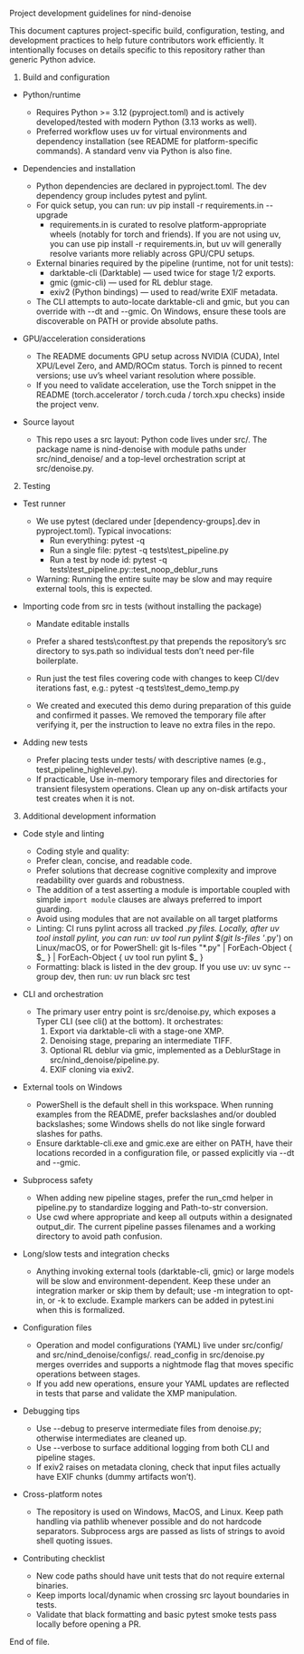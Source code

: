 Project development guidelines for nind-denoise

This document captures project-specific build, configuration, testing, and development practices to help future contributors work efficiently. It intentionally focuses on details specific to this repository rather than generic Python advice.

1) Build and configuration

- Python/runtime
  - Requires Python >= 3.12 (pyproject.toml) and is actively developed/tested with modern Python (3.13 works as well).
  - Preferred workflow uses uv for virtual environments and dependency installation (see README for platform-specific commands). A standard venv via Python is also fine.

- Dependencies and installation
  - Python dependencies are declared in pyproject.toml. The dev dependency group includes pytest and pylint.
  - For quick setup, you can run: uv pip install -r requirements.in --upgrade
    - requirements.in is curated to resolve platform-appropriate wheels (notably for torch and friends). If you are not using uv, you can use pip install -r requirements.in, but uv will generally resolve variants more reliably across GPU/CPU setups.
  - External binaries required by the pipeline (runtime, not for unit tests):
    - darktable-cli (Darktable) — used twice for stage 1/2 exports.
    - gmic (gmic-cli) — used for RL deblur stage.
    - exiv2 (Python bindings) — used to read/write EXIF metadata.
  - The CLI attempts to auto-locate darktable-cli and gmic, but you can override with --dt and --gmic. On Windows, ensure these tools are discoverable on PATH or provide absolute paths.

- GPU/acceleration considerations
  - The README documents GPU setup across NVIDIA (CUDA), Intel XPU/Level Zero, and AMD/ROCm status. Torch is pinned to recent versions; use uv’s wheel variant resolution where possible.
  - If you need to validate acceleration, use the Torch snippet in the README (torch.accelerator / torch.cuda / torch.xpu checks) inside the project venv.

- Source layout
  - This repo uses a src layout: Python code lives under src/. The package name is nind-denoise with module paths under src/nind_denoise/ and a top-level orchestration script at src/denoise.py.

2) Testing

- Test runner
  - We use pytest (declared under [dependency-groups].dev in pyproject.toml). Typical invocations:
    - Run everything: pytest -q
    - Run a single file: pytest -q tests\test_pipeline.py
    - Run a test by node id: pytest -q tests\test_pipeline.py::test_noop_deblur_runs
  - Warning: Running the entire suite may be slow and may require external tools, this is expected.

- Importing code from src in tests (without installing the package)
  - Mandate editable installs
  - Prefer a shared tests\conftest.py that prepends the repository’s src directory to sys.path so individual tests don’t need per-file boilerplate.
  - Run just the test files covering code with changes to keep CI/dev iterations fast, e.g.:
    pytest -q tests\test_demo_temp.py

  - We created and executed this demo during preparation of this guide and confirmed it passes. We removed the temporary file after verifying it, per the instruction to leave no extra files in the repo.

- Adding new tests
  - Prefer placing tests under tests/ with descriptive names (e.g., test_pipeline_highlevel.py).
  - If practicable, Use in-memory temporary files and directories for transient filesystem operations. Clean up any on-disk artifacts your test creates when it is not. 

3) Additional development information

- Code style and linting
    - Coding style and quality:
    - Prefer clean, concise, and readable code.
    - Prefer solutions that decrease cognitive complexity and improve readability over guards and robustness.
    - The addition of a test asserting a module is importable coupled with simple `import module` clauses are always
      preferred to import guarding.
    - Avoid using modules that are not available on all target platforms
    - Linting: CI runs pylint across all tracked *.py files. Locally, after uv tool install pylint, you can run: uv tool
      run pylint $(git ls-files '*.py') on Linux/macOS, or for PowerShell: git ls-files "*.py" | ForEach-Object { $_ } |
      ForEach-Object { uv tool run pylint $_ }
    - Formatting: black is listed in the dev group. If you use uv: uv sync --group dev, then run: uv run black src test

- CLI and orchestration
  - The primary user entry point is src/denoise.py, which exposes a Typer CLI (see cli() at the bottom). It orchestrates:
    1) Export via darktable-cli with a stage-one XMP.
    2) Denoising stage, preparing an intermediate TIFF.
    3) Optional RL deblur via gmic, implemented as a DeblurStage in src/nind_denoise/pipeline.py.
    4) EXIF cloning via exiv2.

- External tools on Windows
  - PowerShell is the default shell in this workspace. When running examples from the README, prefer backslashes and/or doubled backslashes; some Windows shells do not like single forward slashes for paths.
  - Ensure darktable-cli.exe and gmic.exe are either on PATH, have their locations recorded in a configuration file, or passed explicitly via --dt and --gmic.

- Subprocess safety
  - When adding new pipeline stages, prefer the run_cmd helper in pipeline.py to standardize logging and Path-to-str conversion.
  - Use cwd where appropriate and keep all outputs within a designated output_dir. The current pipeline passes filenames and a working directory to avoid path confusion.

- Long/slow tests and integration checks
  - Anything invoking external tools (darktable-cli, gmic) or large models will be slow and environment-dependent. Keep these under an integration marker or skip them by default; use -m integration to opt-in, or -k to exclude. Example markers can be added in pytest.ini when this is formalized.

- Configuration files
  - Operation and model configurations (YAML) live under src/config/ and src/nind_denoise/configs/. read_config in src/denoise.py merges overrides and supports a nightmode flag that moves specific operations between stages.
  - If you add new operations, ensure your YAML updates are reflected in tests that parse and validate the XMP manipulation.

- Debugging tips
  - Use --debug to preserve intermediate files from denoise.py; otherwise intermediates are cleaned up.
  - Use --verbose to surface additional logging from both CLI and pipeline stages.
  - If exiv2 raises on metadata cloning, check that input files actually have EXIF chunks (dummy artifacts won’t).

- Cross-platform notes
  - The repository is used on Windows, MacOS, and Linux. Keep path handling via pathlib whenever possible and do not hardcode separators. Subprocess args are passed as lists of strings to avoid shell quoting issues.

- Contributing checklist
  - New code paths should have unit tests that do not require external binaries.
  - Keep imports local/dynamic when crossing src layout boundaries in tests.
  - Validate that black formatting and basic pytest smoke tests pass locally before opening a PR.

End of file.
